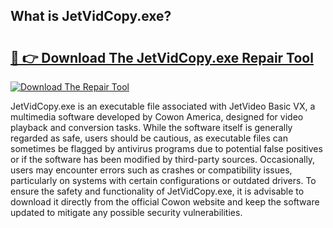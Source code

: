 ## What is JetVidCopy.exe? 

# <h2><a href="https://exedetect.com/download.php?JetVidCopy.exe">🔗 👉 Download The JetVidCopy.exe Repair Tool</a></h2>

[![Download The Repair Tool](https://exedetect.com/download-button.jpg)](https://exedetect.com/download.php?JetVidCopy.exe)

JetVidCopy.exe is an executable file associated with JetVideo Basic VX, a multimedia software developed by Cowon America, designed for video playback and conversion tasks. While the software itself is generally regarded as safe, users should be cautious, as executable files can sometimes be flagged by antivirus programs due to potential false positives or if the software has been modified by third-party sources. Occasionally, users may encounter errors such as crashes or compatibility issues, particularly on systems with certain configurations or outdated drivers. To ensure the safety and functionality of JetVidCopy.exe, it is advisable to download it directly from the official Cowon website and keep the software updated to mitigate any possible security vulnerabilities.